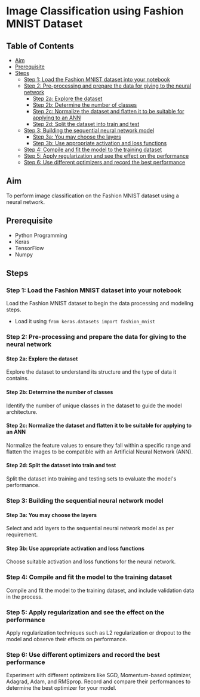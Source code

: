 # Image Classification using Fashion MNIST Dataset

## Table of Contents
- [Aim](#aim)
- [Prerequisite](#prerequisite)
- [Steps](#steps)
  - [Step 1: Load the Fashion MNIST dataset into your notebook](#step-1-load-the-fashion-mnist-dataset-into-your-notebook)
  - [Step 2: Pre-processing and prepare the data for giving to the neural network](#step-2-pre-processing-and-prepare-the-data-for-giving-to-the-neural-network)
    - [Step 2a: Explore the dataset](#step-2a-explore-the-dataset)
    - [Step 2b: Determine the number of classes](#step-2b-determine-the-number-of-classes)
    - [Step 2c: Normalize the dataset and flatten it to be suitable for applying to an ANN](#step-2c-normalize-the-dataset-and-flatten-it-to-be-suitable-for-applying-to-an-ann)
    - [Step 2d: Split the dataset into train and test](#step-2d-split-the-dataset-into-train-and-test)
  - [Step 3: Building the sequential neural network model](#step-3-building-the-sequential-neural-network-model)
    - [Step 3a: You may choose the layers](#step-3a-you-may-choose-the-layers)
    - [Step 3b: Use appropriate activation and loss functions](#step-3b-use-appropriate-activation-and-loss-functions)
  - [Step 4: Compile and fit the model to the training dataset](#step-4-compile-and-fit-the-model-to-the-training-dataset)
  - [Step 5: Apply regularization and see the effect on the performance](#step-5-apply-regularization-and-see-the-effect-on-the-performance)
  - [Step 6: Use different optimizers and record the best performance](#step-6-use-different-optimizers-and-record-the-best-performance)

## Aim
To perform image classification on the Fashion MNIST dataset using a neural network.

## Prerequisite
- Python Programming
- Keras
- TensorFlow
- Numpy

## Steps

### Step 1: Load the Fashion MNIST dataset into your notebook
Load the Fashion MNIST dataset to begin the data processing and modeling steps.
- Load it using `from keras.datasets import fashion_mnist`

### Step 2: Pre-processing and prepare the data for giving to the neural network

#### Step 2a: Explore the dataset
Explore the dataset to understand its structure and the type of data it contains.

#### Step 2b: Determine the number of classes
Identify the number of unique classes in the dataset to guide the model architecture.

#### Step 2c: Normalize the dataset and flatten it to be suitable for applying to an ANN
Normalize the feature values to ensure they fall within a specific range and flatten the images to be compatible with an Artificial Neural Network (ANN).

#### Step 2d: Split the dataset into train and test
Split the dataset into training and testing sets to evaluate the model's performance.

### Step 3: Building the sequential neural network model

#### Step 3a: You may choose the layers
Select and add layers to the sequential neural network model as per requirement.

#### Step 3b: Use appropriate activation and loss functions
Choose suitable activation and loss functions for the neural network.

### Step 4: Compile and fit the model to the training dataset
Compile and fit the model to the training dataset, and include validation data in the process.

### Step 5: Apply regularization and see the effect on the performance
Apply regularization techniques such as L2 regularization or dropout to the model and observe their effects on performance.

### Step 6: Use different optimizers and record the best performance
Experiment with different optimizers like SGD, Momentum-based optimizer, Adagrad, Adam, and RMSprop. Record and compare their performances to determine the best optimizer for your model.

